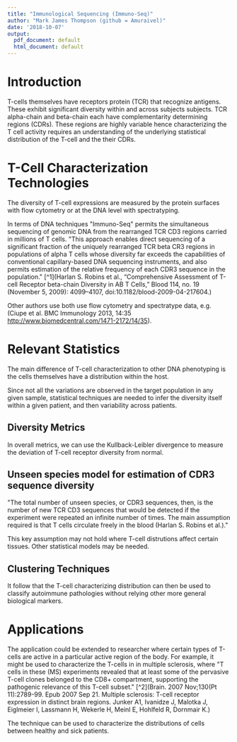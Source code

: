 ```yaml
---
title: "Immunological Sequencing (Immuno-Seq)"
author: "Mark James Thompson (github = Amuraivel)"
date: '2018-10-07'
output:
  pdf_document: default
  html_document: default
---
```

# Introduction 
T-cells themselves have receptors protein (TCR) that recognize antigens. These exhibit significant diversity within and across subjects subjects. TCR alpha-chain and beta-chain each have complementarity determining regions (CDRs). These regions are highly variable hence characterizing the T cell activity requires an understanding of the underlying statistical distribution of the T-cell and the their CDRs.

# T-Cell Characterization Technologies
The diversity of T-cell expressions are measured by the protein surfaces with flow cytometry or at the DNA level with spectratyping. 

In terms of DNA techniques "Immuno-Seq" permits the simultaneous sequencing of genomic DNA from the rearranged TCR CD3 regions carried in millions of T cells. "This approach enables direct sequencing of a significant fraction of the uniquely rearranged TCR beta CR3 regions in populations of alpha T cells whose diversity far exceeds the capabilities of conventional capillary-based DNA sequencing instruments, and also permits estimation of the relative frequency of each CDR3 sequence in the population." [^1](Harlan S. Robins et al., “Comprehensive Assessment of T-cell Receptor beta-chain Diversity in AB T Cells,” Blood 114, no. 19 (November 5, 2009): 4099–4107, doi:10.1182/blood-2009-04-217604.) 

Other authors use both use flow cytometry and spectratype data, e.g. (Ciupe et al. BMC Immunology 2013, 14:35 http://www.biomedcentral.com/1471-2172/14/35). 

# Relevant Statistics
The main difference of T-cell characterization to other DNA phenotyping is the cells themselves have a distribution within the host.

Since not all the variations are observed in the target population in any given sample, statistical techniques are needed to infer the diversity itself within a given patient, and then variability across patients.

## Diversity Metrics
In overall metrics, we can use the Kullback-Leibler divergence to measure the deviation of T-cell receptor diversity from normal.

## Unseen species model for estimation of CDR3 sequence diversity
"The total number of unseen species, or CDR3 sequences, then, is the number of new TCR CD3 sequences that would be detected if the experiment were repeated an infinite number of times. The main assumption required is that T cells circulate freely in the blood (Harlan S. Robins et al.)." 

This key assumption may not hold where T-cell distrutions affect certain tissues. Other statistical models may be needed.

## Clustering Techniques
It follow that the T-cell characterizing distribution can then be used to classify autoimmune pathologies without relying other more general biological markers.

# Applications 
The application could be extended to researcher where certain types of T-cells are active in a particular active region of the body. For example, it might be used to characterize the T-cells in in multiple sclerosis, where "T cells in these (MS) experiments revealed that at least some of the pervasive T-cell clones belonged to the CD8+ compartment, supporting the pathogenic relevance of this T-cell subset." [^2](Brain. 2007 Nov;130(Pt 11):2789-99. Epub 2007 Sep 21. Multiple sclerosis: T-cell receptor expression in distinct brain regions. Junker A1, Ivanidze J, Malotka J, Eiglmeier I, Lassmann H, Wekerle H, Meinl E, Hohlfeld R, Dornmair K.) 

The technique can be used to characterize the distributions of cells between healthy and sick patients.
